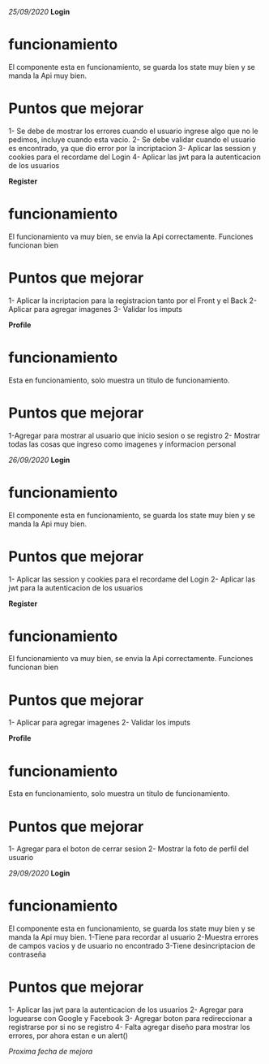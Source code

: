 *25/09/2020*
**Login**
# funcionamiento
El componente esta en funcionamiento, se guarda los state muy bien y se manda la Api muy bien. 

# Puntos que mejorar
1- Se debe de mostrar los errores cuando el usuario ingrese algo que no le pedimos, incluye cuando esta vacio.
2- Se debe validar cuando el usuario es encontrado, ya que dio error por la incriptacion
3- Aplicar las session y cookies para el recordame del Login
4- Aplicar las jwt para la autenticacion de los usuarios

**Register**
# funcionamiento
El funcionamiento va muy bien, se envia la Api correctamente. Funciones funcionan bien

# Puntos que mejorar
1- Aplicar la incriptacion para la registracion tanto por el Front y el Back
2- Aplicar para agregar imagenes
3- Validar los imputs

**Profile**
# funcionamiento
Esta en funcionamiento, solo muestra un titulo de funcionamiento.

# Puntos que mejorar
1-Agregar para mostrar al usuario que inicio sesion o se registro
2- Mostrar todas las cosas que ingreso como imagenes y informacion personal

*26/09/2020*
**Login**
# funcionamiento
El componente esta en funcionamiento, se guarda los state muy bien y se manda la Api muy bien. 

# Puntos que mejorar
1- Aplicar las session y cookies para el recordame del Login
2- Aplicar las jwt para la autenticacion de los usuarios

**Register**
# funcionamiento
El funcionamiento va muy bien, se envia la Api correctamente. Funciones funcionan bien

# Puntos que mejorar
1- Aplicar para agregar imagenes
2- Validar los imputs

**Profile**
# funcionamiento
Esta en funcionamiento, solo muestra un titulo de funcionamiento.

# Puntos que mejorar
1- Agregar para el boton de cerrar sesion 
2- Mostrar la foto de perfil del usuario

*29/09/2020*
**Login**
# funcionamiento
El componente esta en funcionamiento, se guarda los state muy bien y se manda la Api muy bien.
1-Tiene para recordar al usuario
2-Muestra errores de campos vacios y de usuario no encontrado
3-Tiene desincriptacion de contraseña  

# Puntos que mejorar
1- Aplicar las jwt para la autenticacion de los usuarios
2- Agregar para loguearse con Google y Facebook
3- Agregar boton para redireccionar a registrarse por si no se registro
4- Falta agregar diseño para mostrar los errores, por ahora estan e un alert()

*Proxima fecha de mejora*